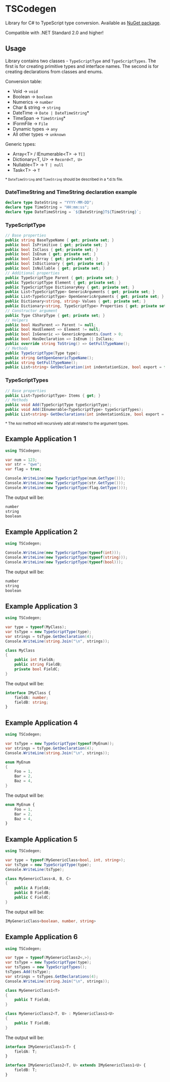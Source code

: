 # TSCodegen

Library for C# to TypeScript type conversion. Available as [NuGet package](https://www.nuget.org/packages/TSCodegen/).

Compatible with .NET Standard 2.0 and higher!

## Usage

Library contains two classes - `TypeScriptType` and `TypeScriptTypes`. The first is for creating primitive types and interface names. The second is for creating declarations from classes and enums.

Conversion table:

- Void → `void`
- Boolean → `boolean`
- Numerics → `number`
- Char & string → `string`
- DateTime → `Date | DateTimeString`\*
- TimeSpan → `TimeString`\*
- IFormFile → `File`
- Dynamic types → `any`
- All other types → `unknown`

Generic types:

- Array\<T\> / IEnumerable\<T\> → `T[]`
- Dictionary\<T, U\> → `Record<T, U>`
- Nullable\<T\> → `T | null`
- Task\<T\> → `T`

<sub>\* `DateTimeString` and `TimeString` should be described in a \*.d.ts file.</sub>

### DateTimeString and TimeString declaration example

```TypeScript
declare type DateString = "YYYY-MM-DD";
declare type TimeString = "HH:mm:ss";
declare type DateTimeString = `${DateString}T${TimeString}`;
```

### TypeScriptType

```C#
// Base properties
public string BaseTypeName { get; private set; }
public bool IsPrimitive { get; private set; }
public bool IsClass { get; private set; }
public bool IsEnum { get; private set; }
public bool IsArray { get; private set; }
public bool IsDictionary { get; private set; }
public bool IsNullable { get; private set; }
// Additional properties
public TypeScriptType Parent { get; private set; }
public TypeScriptType Element { get; private set; }
public TypeScriptType DictionaryKey { get; private set; }
public List<TypeScriptType> GenericArguments { get; private set; }
public List<TypeScriptType> OpenGenericArguments { get; private set; }
public Dictionary<string, string> Values { get; private set; }
public Dictionary<string, TypeScriptType> Properties { get; private set; }
// Constructor argument
public Type CSharpType { get; private set; }
// Helpers
public bool HasParent => Parent != null;
public bool HasElement => Element != null;
public bool IsGeneric => GenericArguments.Count > 0;
public bool HasDeclaration => IsEnum || IsClass;
public override string ToString() => GetFullTypeName();
// Methods
public TypeScriptType(Type type);
public string GetOpenGenericTypeName();
public string GetFullTypeName();
public List<string> GetDeclaration(int indentationSize, bool export = false);
```

### TypeScriptTypes

```C#
// Base properties
public List<TypeScriptType> Items { get; }
// Methods
public void Add(TypeScriptType typeScriptType);
public void Add(IEnumerable<TypeScriptType> typeScriptTypes);
public List<string> GetDeclarations(int indentationSize, bool export = false);
```

<sub>\* The `Add` method will recursively add all related to the argument types.</sub>

## Example Application 1

```C#
using TSCodegen;

var num = 123;
var str = "qwe";
var flag = true;

Console.WriteLine(new TypeScriptType(num.GetType()));
Console.WriteLine(new TypeScriptType(str.GetType()));
Console.WriteLine(new TypeScriptType(flag.GetType()));
```

The output will be:

```TypeScript
number
string
boolean
```

## Example Application 2

```C#
using TSCodegen;

Console.WriteLine(new TypeScriptType(typeof(int)));
Console.WriteLine(new TypeScriptType(typeof(string)));
Console.WriteLine(new TypeScriptType(typeof(bool)));
```

The output will be:

```TypeScript
number
string
boolean
```

## Example Application 3

```C#
using TSCodegen;

var type = typeof(MyClass);
var tsType = new TypeScriptType(type);
var strings = tsType.GetDeclaration(4);
Console.WriteLine(string.Join("\n", strings));

class MyClass
{
    public int FieldA;
    public string FieldB;
    private bool FieldC;
}
```

The output will be:

```TypeScript
interface IMyClass {
    fieldA: number;
    fieldB: string;
}
```

## Example Application 4

```C#
using TSCodegen;

var tsType = new TypeScriptType(typeof(MyEnum));
var strings = tsType.GetDeclaration(4);
Console.WriteLine(string.Join("\n", strings));

enum MyEnum
{
    Foo = 1,
    Bar = 2,
    Baz = 4,
}
```

The output will be:

```TypeScript
enum MyEnum {
    Foo = 1,
    Bar = 2,
    Baz = 4,
}
```

## Example Application 5

```C#
using TSCodegen;

var type = typeof(MyGenericClass<bool, int, string>);
var tsType = new TypeScriptType(type);
Console.WriteLine(tsType);

class MyGenericClass<A, B, C>
{
    public A FieldA;
    public B FieldB;
    public C FieldC;
}
```

The output will be:

```TypeScript
IMyGenericClass<boolean, number, string>
```

## Example Application 6

```C#
using TSCodegen;

var type = typeof(MyGenericClass2<,>);
var tsType = new TypeScriptType(type);
var tsTypes = new TypeScriptTypes();
tsTypes.Add(tsType);
var strings = tsTypes.GetDeclarations(4);
Console.WriteLine(string.Join("\n", strings));

class MyGenericClass1<T>
{
    public T FieldA;
}

class MyGenericClass2<T, U> : MyGenericClass1<U>
{
    public T FieldB;
}
```

The output will be:

```TypeScript
interface IMyGenericClass1<T> {
    fieldA: T;
}

interface IMyGenericClass2<T, U> extends IMyGenericClass1<U> {
    fieldB: T;
}
```
